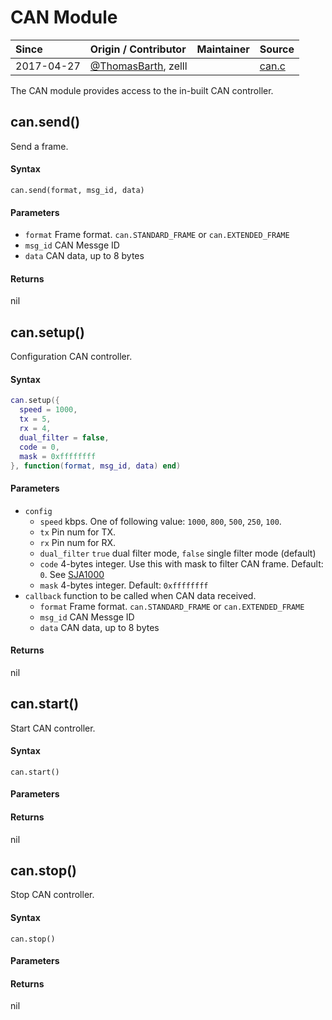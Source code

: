 # CAN Module
| Since  | Origin / Contributor  | Maintainer  | Source  |
| :----- | :-------------------- | :---------- | :------ |
| 2017-04-27 | [@ThomasBarth](https://github.com/ThomasBarth/ESP32-CAN-Driver/), zelll | | [can.c](../../../components/modules/can.c)|

The CAN module provides access to the in-built CAN controller.


## can.send()
Send a frame.

#### Syntax
`can.send(format, msg_id, data)`

#### Parameters
- `format` Frame format. `can.STANDARD_FRAME` or `can.EXTENDED_FRAME`
- `msg_id` CAN Messge ID
- `data` CAN data, up to 8 bytes
  
#### Returns
nil


## can.setup()
Configuration CAN controller.

#### Syntax
```lua
can.setup({
  speed = 1000,
  tx = 5,
  rx = 4,
  dual_filter = false,
  code = 0,
  mask = 0xffffffff
}, function(format, msg_id, data) end)
```

#### Parameters
- `config`
  - `speed` kbps. One of following value: `1000`, `800`, `500`, `250`, `100`.
  - `tx` Pin num for TX.
  - `rx` Pin num for RX.
  - `dual_filter` `true` dual filter mode, `false` single filter mode (default)
  - `code` 4-bytes integer. Use this with mask to filter CAN frame. Default: `0`. See [SJA1000](http://www.nxp.com/documents/data_sheet/SJA1000.pdf)
  - `mask` 4-bytes integer. Default: `0xffffffff`
- `callback` function to be called when CAN data received.
  - `format` Frame format. `can.STANDARD_FRAME` or `can.EXTENDED_FRAME`
  - `msg_id` CAN Messge ID
  - `data` CAN data, up to 8 bytes
  
#### Returns
nil


## can.start()
Start CAN controller.

#### Syntax
`can.start()`

#### Parameters

#### Returns
nil


## can.stop()
Stop CAN controller.

#### Syntax
`can.stop()`

#### Parameters

#### Returns
nil
